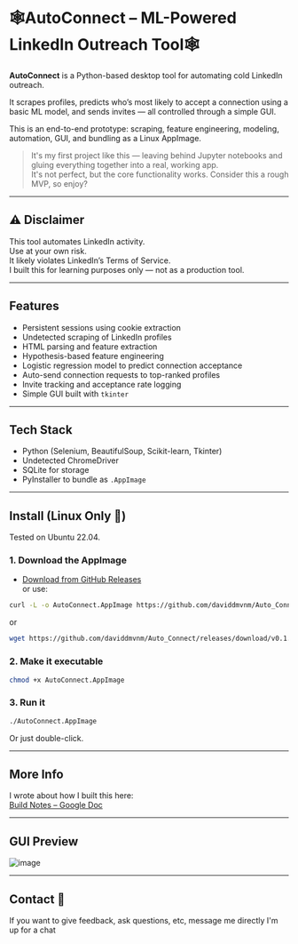 # 🕸️AutoConnect – ML-Powered LinkedIn Outreach Tool🕸️

**AutoConnect** is a Python-based desktop tool for automating cold LinkedIn outreach.

It scrapes profiles, predicts who’s most likely to accept a connection using a basic ML model, and sends invites — all controlled through a simple GUI.

This is an end-to-end prototype: scraping, feature engineering, modeling, automation, GUI, and bundling as a Linux AppImage.

> It's my first project like this — leaving behind Jupyter notebooks and gluing everything together into a real, working app.  
> It's not perfect, but the core functionality works. Consider this a rough MVP, so enjoy? 

---

## ⚠️ Disclaimer

This tool automates LinkedIn activity.  
Use at your own risk.  
It likely violates LinkedIn’s Terms of Service.  
I built this for learning purposes only — not as a production tool.

---

## Features

- Persistent sessions using cookie extraction  
- Undetected scraping of LinkedIn profiles  
- HTML parsing and feature extraction  
- Hypothesis-based feature engineering  
- Logistic regression model to predict connection acceptance  
- Auto-send connection requests to top-ranked profiles  
- Invite tracking and acceptance rate logging  
- Simple GUI built with `tkinter`  

---

## Tech Stack

- Python (Selenium, BeautifulSoup, Scikit-learn, Tkinter)  
- Undetected ChromeDriver  
- SQLite for storage  
- PyInstaller to bundle as `.AppImage`  

---

## Install (Linux Only 🐧)

Tested on Ubuntu 22.04.

### 1. Download the AppImage

- [Download from GitHub Releases](https://github.com/daviddmvnm/Auto_Connect/releases/tag/v0.1.1%28APP-IMAGE%29)  
or use:
```bash
curl -L -o AutoConnect.AppImage https://github.com/daviddmvnm/Auto_Connect/releases/download/v0.1.1%28APP-IMAGE%29/AutoConnect-x86_64.AppImage
```
or
```bash
wget https://github.com/daviddmvnm/Auto_Connect/releases/download/v0.1.1%28APP-IMAGE%29/AutoConnect-x86_64.AppImage -O AutoConnect.AppImage
```

### 2. Make it executable
```bash
chmod +x AutoConnect.AppImage
```

### 3. Run it
```bash
./AutoConnect.AppImage
```
Or just double-click.

---

## More Info

I wrote about how I built this here:  
[Build Notes – Google Doc](https://docs.google.com/document/d/1a6fNa6ATkD4cw9ORhz8tiGCtCSGLhGDziHp_gkv7sYc/edit?tab=t.khzo1efbhjtw)

---

## GUI Preview

![image](https://github.com/user-attachments/assets/16994228-8779-4d2f-950c-1d60097589ea)

---

## Contact 👋

If you want to give feedback, ask questions, etc, message me directly I'm up for a chat 
